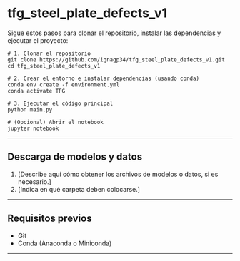 # tfg_steel_plate_defects_v1
Sigue estos pasos para clonar el repositorio, instalar las dependencias y ejecutar el proyecto:

```
# 1. Clonar el repositorio
git clone https://github.com/ignagp34/tfg_steel_plate_defects_v1.git
cd tfg_steel_plate_defects_v1

# 2. Crear el entorno e instalar dependencias (usando conda)
conda env create -f environment.yml
conda activate TFG

# 3. Ejecutar el código principal
python main.py

# (Opcional) Abrir el notebook
jupyter notebook
```

---

## Descarga de modelos y datos

1. [Describe aquí cómo obtener los archivos de modelos o datos, si es necesario.]
2. [Indica en qué carpeta deben colocarse.]

---
## Requisitos previos

- Git
- Conda (Anaconda o Miniconda)
---
